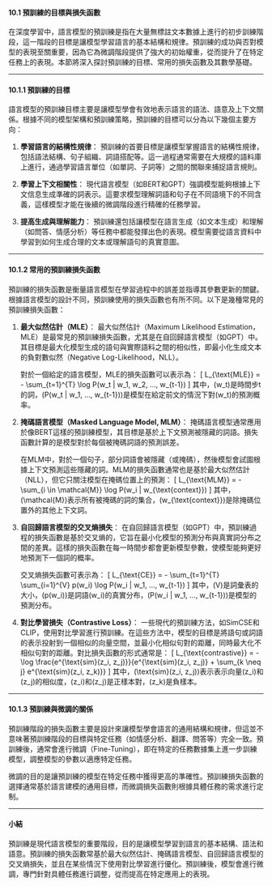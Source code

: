 #### **10.1 預訓練的目標與損失函數**

在深度學習中，語言模型的預訓練是指在大量無標註文本數據上進行的初步訓練階段，這一階段的目標是讓模型學習語言的基本結構和規律。預訓練的成功與否對模型的表現至關重要，因為它為微調階段提供了強大的初始權重，從而提升了在特定任務上的表現。本節將深入探討預訓練的目標、常用的損失函數及其數學基礎。

---

#### **10.1.1 預訓練的目標**

語言模型的預訓練目標主要是讓模型學會有效地表示語言的語法、語意及上下文關係。根據不同的模型架構和預訓練策略，預訓練的目標可以分為以下幾個主要方向：

1. **學習語言的結構性規律**：
   預訓練的首要目標是讓模型掌握語言的結構性規律，包括語法結構、句子組織、詞語搭配等。這一過程通常需要在大規模的語料庫上進行，通過學習語言單位（如單詞、子詞等）之間的關聯來捕捉語言規則。

2. **學習上下文相關性**：
   現代語言模型（如BERT和GPT）強調模型能夠根據上下文信息生成準確的詞表示。這要求模型理解詞語和句子在不同語境下的不同含義，這樣模型才能在後續的微調階段進行精確的任務學習。

3. **提高生成與理解能力**：
   預訓練還包括讓模型在語言生成（如文本生成）和理解（如問答、情感分析）等任務中都能發揮出色的表現。模型需要從語言資料中學習到如何生成合理的文本或理解語句的真實意圖。

---

#### **10.1.2 常用的預訓練損失函數**

預訓練的損失函數是衡量語言模型在學習過程中的誤差並指導其參數更新的關鍵。根據語言模型的設計不同，預訓練使用的損失函數也有所不同。以下是幾種常見的預訓練損失函數：

1. **最大似然估計（MLE）**：
   最大似然估計（Maximum Likelihood Estimation，MLE）是最常見的預訓練損失函數，尤其是在自回歸語言模型（如GPT）中。其目標是最大化模型生成的語句與實際語料之間的相似性，即最小化生成文本的負對數似然（Negative Log-Likelihood，NLL）。
   
   對於一個給定的語言模型，MLE的損失函數可以表示為：
   \[
   L_{\text{MLE}} = - \sum_{t=1}^{T} \log P(w_t | w_1, w_2, ..., w_{t-1})
   \]
   其中，\(w_t\)是時間步t的詞，\(P(w_t | w_1, ..., w_{t-1})\)是模型在給定前文的情況下對\(w_t\)的預測概率。

2. **掩碼語言模型（Masked Language Model, MLM）**：
   掩碼語言模型通常應用於像BERT這樣的預訓練模型，其目標是基於上下文預測被隱藏的詞語。損失函數計算的是模型對於每個被掩碼詞語的預測誤差。
   
   在MLM中，對於一個句子，部分詞語會被隱藏（或掩碼），然後模型會試圖根據上下文預測這些隱藏的詞。MLM的損失函數通常也是基於最大似然估計（NLL），但它只關注模型在掩碼位置上的預測：
   \[
   L_{\text{MLM}} = - \sum_{i \in \mathcal{M}} \log P(w_i | w_{\text{context}})
   \]
   其中，\(\mathcal{M}\)表示所有被掩碼的詞的集合，\(w_{\text{context}}\)是除掩碼位置外的其他上下文詞。

3. **自回歸語言模型的交叉熵損失**：
   在自回歸語言模型（如GPT）中，預訓練過程的損失函數是基於交叉熵的，它旨在最小化模型的預測分布與真實詞分布之間的差異。這樣的損失函數在每一時間步都會更新模型參數，使模型能夠更好地預測下一個詞的概率。

   交叉熵損失函數可表示為：
   \[
   L_{\text{CE}} = - \sum_{t=1}^{T} \sum_{i=1}^{V} p(w_i) \log P(w_i | w_1, ..., w_{t-1})
   \]
   其中，\(V\)是詞彙表的大小，\(p(w_i)\)是詞語\(w_i\)的真實分布，\(P(w_i | w_1, ..., w_{t-1})\)是模型的預測分布。

4. **對比學習損失（Contrastive Loss）**：
   一些現代的預訓練方法，如SimCSE和CLIP，使用對比學習進行預訓練。在這些方法中，模型的目標是將語句或詞語的表示投射到一個相似的向量空間，並最小化相似句對的距離，同時最大化不相似句對的距離。對比損失函數的形式通常是：
   \[
   L_{\text{contrastive}} = - \log \frac{e^{\text{sim}(z_i, z_j)}}{e^{\text{sim}(z_i, z_j)} + \sum_{k \neq j} e^{\text{sim}(z_i, z_k)}}
   \]
   其中，\(\text{sim}(z_i, z_j)\)表示表示向量\(z_i\)和\(z_j\)的相似度，\(z_i\)和\(z_j\)是正樣本對，\(z_k\)是負樣本。

---

#### **10.1.3 預訓練與微調的關係**

預訓練階段的損失函數主要是設計來讓模型學會語言的通用結構和規律，但這並不意味著預訓練階段的目標與特定任務（如情感分析、翻譯、問答等）完全一致。預訓練後，通常會進行微調（Fine-Tuning），即在特定的任務數據集上進一步訓練模型，調整模型的參數以適應特定任務。

微調的目的是讓預訓練的模型在特定任務中獲得更高的準確性。預訓練損失函數的選擇通常基於語言建模的通用目標，而微調損失函數則根據具體任務的需求進行定制。

---

#### **小結**

預訓練是現代語言模型的重要階段，目的是讓模型學習到語言的基本結構、語法和語意。預訓練的損失函數常基於最大似然估計、掩碼語言模型、自回歸語言模型的交叉熵損失，並且在某些情況下使用對比學習進行優化。預訓練後，模型會進行微調，專門針對具體任務進行調整，從而提高在特定應用上的表現。